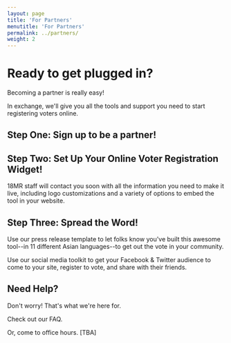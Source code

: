 ```yaml
---
layout: page
title: 'For Partners'
menutitle: 'For Partners'
permalink: ../partners/
weight: 2
---
```

# Ready to get plugged in?

Becoming a partner is really easy! 

In exchange, we'll give you all the tools and support you need to start registering voters online.

## Step One: Sign up to be a partner!

<div>
	<link href='https://actionnetwork.org/css/style-embed-whitelabel.css' rel='stylesheet' type='text/css' />
		<script>
			window.yepnope || document.write('<script src="https://actionnetwork.org/assets/yepnope154-min.js"><\/script>');
		</script>
		<script src='https://actionnetwork.org/widgets/v2/form/become-a-partner?format=js&referrer=cayden-mak&source=widget'></script>
		<div id='can-form-area-become-a-partner' style='width: 630px'>
			<!-- this div is the target for our HTML insertion -->
		</div>
</div>

## Step Two: Set Up Your Online Voter Registration Widget!

18MR staff will contact you soon with all the information you need to make it live, including logo customizations and a variety of options to embed the tool in your website.

## Step Three: Spread the Word!

Use our press release template to let folks know you've built this awesome tool--in 11 different Asian languages--to get out the vote in your community.

Use our social media toolkit to get your Facebook & Twitter audience to come to your site, register to vote, and share with their friends.

## Need Help?

Don't worry! That's what we're here for.

Check out our FAQ.

Or, come to office hours. [TBA]